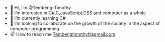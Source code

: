 - 👋 Hi, I’m @Tembeng-Timothy
- 👀 I’m interested in C#,C,JavaScript,CSS and computer as a whole
- 🌱 I’m currently learning C#
- 💞️ I’m looking to collaborate on the growth of the society in the aspect of computer programming
- 📫 How to reach me Tembengtimothyf@gmail.com

<!---
Tembeng-Timothy/Tembeng-Timothy is a ✨ special ✨ repository because its `README.md` (this file) appears on your GitHub profile.
You can click the Preview link to take a look at your changes.
--->
